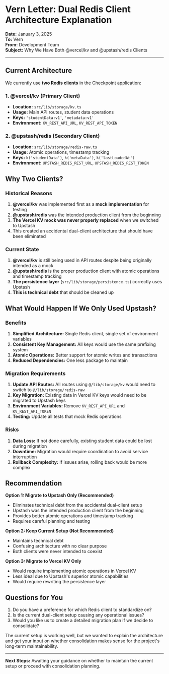 # Vern Letter: Dual Redis Client Architecture Explanation

**Date:** January 3, 2025  
**To:** Vern  
**From:** Development Team  
**Subject:** Why We Have Both @vercel/kv and @upstash/redis Clients

---

## Current Architecture

We currently use **two Redis clients** in the Checkpoint application:

### 1. **@vercel/kv** (Primary Client)
- **Location:** `src/lib/storage/kv.ts`
- **Usage:** Main API routes, student data operations
- **Keys:** `'studentData:v1'`, `'metadata:v1'`
- **Environment:** `KV_REST_API_URL`, `KV_REST_API_TOKEN`

### 2. **@upstash/redis** (Secondary Client)
- **Location:** `src/lib/storage/redis-raw.ts`
- **Usage:** Atomic operations, timestamp tracking
- **Keys:** `k('studentData')`, `k('metaData')`, `k('lastLoadedAt')`
- **Environment:** `UPSTASH_REDIS_REST_URL`, `UPSTASH_REDIS_REST_TOKEN`

## Why Two Clients?

### Historical Reasons
1. **@vercel/kv** was implemented first as a **mock implementation** for testing
2. **@upstash/redis** was the intended production client from the beginning
3. **The Vercel KV mock was never properly replaced** when we switched to Upstash
4. This created an accidental dual-client architecture that should have been eliminated

### Current State
1. **@vercel/kv** is still being used in API routes despite being originally intended as a mock
2. **@upstash/redis** is the proper production client with atomic operations and timestamp tracking
3. **The persistence layer** (`src/lib/storage/persistence.ts`) correctly uses Upstash
4. **This is technical debt** that should be cleaned up

## What Would Happen If We Only Used Upstash?

### Benefits
1. **Simplified Architecture:** Single Redis client, single set of environment variables
2. **Consistent Key Management:** All keys would use the same prefixing system
3. **Atomic Operations:** Better support for atomic writes and transactions
4. **Reduced Dependencies:** One less package to maintain

### Migration Requirements
1. **Update API Routes:** All routes using `@/lib/storage/kv` would need to switch to `@/lib/storage/redis-raw`
2. **Key Migration:** Existing data in Vercel KV keys would need to be migrated to Upstash keys
3. **Environment Variables:** Remove `KV_REST_API_URL` and `KV_REST_API_TOKEN`
4. **Testing:** Update all tests that mock Redis operations

### Risks
1. **Data Loss:** If not done carefully, existing student data could be lost during migration
2. **Downtime:** Migration would require coordination to avoid service interruption
3. **Rollback Complexity:** If issues arise, rolling back would be more complex

## Recommendation

**Option 1: Migrate to Upstash Only (Recommended)**
- Eliminates technical debt from the accidental dual-client setup
- Upstash was the intended production client from the beginning
- Provides better atomic operations and timestamp tracking
- Requires careful planning and testing

**Option 2: Keep Current Setup (Not Recommended)**
- Maintains technical debt
- Confusing architecture with no clear purpose
- Both clients were never intended to coexist

**Option 3: Migrate to Vercel KV Only**
- Would require implementing atomic operations in Vercel KV
- Less ideal due to Upstash's superior atomic capabilities
- Would require rewriting the persistence layer

## Questions for You

1. Do you have a preference for which Redis client to standardize on?
2. Is the current dual-client setup causing any operational issues?
3. Would you like us to create a detailed migration plan if we decide to consolidate?

The current setup is working well, but we wanted to explain the architecture and get your input on whether consolidation makes sense for the project's long-term maintainability.

---

**Next Steps:** Awaiting your guidance on whether to maintain the current setup or proceed with consolidation planning.
